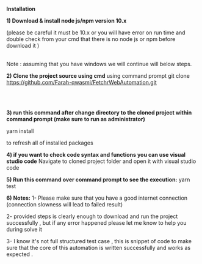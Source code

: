 **Installation**


**1) Download & install node js/npm version 10.x**

(please be careful it must be 10.x or you will have error on run time and double check from your cmd that there is no node js or npm before download it )
<br>
<br>

Note : assuming that you have windows we will continue will below steps.




**2) Clone the project source using cmd**
using command prompt
 git clone https://github.com/Farah-qwasmi/FetchrWebAutomation.git

<br>
<br>

**3) run this command after change directory to the cloned project within command prompt (make sure to run as administrator)**

 yarn install 


to refresh all of installed packages 



**4) if you want to check code syntax and functions you can use visual studio code**
Navigate to cloned project folder and open it with visual studio code 


**5) Run this  command over command prompt to see the execution:**
yarn test 


**6) Notes:**
1- Please make sure that you have a good internet connection (connection slowness will lead to failed result)

2- provided steps is clearly enough to download and run the project successfully , but if any error happened please let me know to help you during solve it 

3- I know it's not  full structured test case , this is snippet of code to make sure that the core of this automation is written successfully and works as expected .